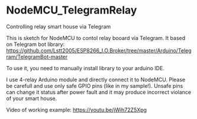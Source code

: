 # NodeMCU_TelegramRelay
Controlling relay smart house via Telegram

This is sketch for NodeMCU to contol relay booard via Telegram.
It based on Telegram bot library: https://github.com/Lstt2005/ESP8266_I.O.Broker/tree/master/Arduino/Telegram/TelegramBot-master

To use it, you need to manually install library to your arduino IDE.

I use 4-relay Arduino module and directly connect it to NodeMCU.
Please be carefull and use only safe GPIO pins (like in my sample!). Unsafe pins can change it status after power fault and it may produce incorrect violance of your smart house.

Video of working example: https://youtu.be/jWih72Z5Xpg
